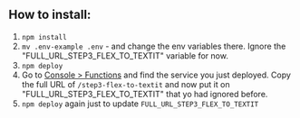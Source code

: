 ## How to install:

1. `npm install`
2. `mv .env-example .env` - and change the env variables there. Ignore the "FULL_URL_STEP3_FLEX_TO_TEXTIT" variable for now.
3. `npm deploy`
4. Go to [Console > Functions](https://console.twilio.com/us1/develop/functions/services?frameUrl=%2Fconsole%2Ffunctions%2Foverview%2Fservices%3Fx-target-region%3Dus1) and find the service you just deployed. Copy the full URL of `/step3-flex-to-textit` and now put it on "FULL_URL_STEP3_FLEX_TO_TEXTIT" that yo had ignored before.
5. `npm deploy` again just to update `FULL_URL_STEP3_FLEX_TO_TEXTIT`
